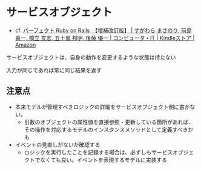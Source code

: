 # サービスオブジェクト

- cf. [パーフェクト Ruby on Rails　【増補改訂版】 | すがわら まさのり, 前島 真一, 橋立 友宏, 五十嵐 邦明, 後藤 優一 | コンピュータ・IT | Kindleストア | Amazon](https://www.amazon.co.jp/dp/B08D3DW7LP/ref=dp-kindle-redirect)

サービスオブジェクトは、自身の動作を変更するような状態は持たない

入力が同じであれば常に同じ結果を返す

## 注意点
- 本来モデルが管理すべきロジックの詳細をサービスオブジェクト側に書かない。
  - 引数のオブジェクトの属性値を直接参照・更新している箇所があれば、その操作を対応するモデルのインスタンスメソッドとして定義すべきかも
- イベントの見直しがないか確認する
  - ロジックを実行したことを記録する場合は、必ずしもサービスオブジェクトでなくても良い。イベントを表現するモデルに実装する
  

